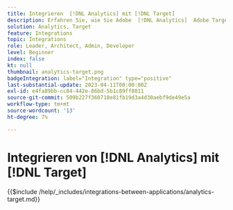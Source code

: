 ```yaml
---
title: Integrieren  [!DNL Analytics] mit [!DNL Target]
description: Erfahren Sie, wie Sie Adobe  [!DNL Analytics]  Adobe Target integrieren.
solution: Analytics, Target
feature: Integrations
topic: Integrations
role: Leader, Architect, Admin, Developer
level: Beginner
index: false
kt: null
thumbnail: analytics-target.png
badgeIntegration: label="Integration" type="positive"
last-substantial-update: 2023-04-11T00:00:00Z
exl-id: e4fa89bb-cc84-442e-86bd-5b1c89ff8011
source-git-commit: 509b227f360718e81fb19d3a4d30aebf9de49e5a
workflow-type: tm+mt
source-wordcount: '13'
ht-degree: 7%

---
```


# Integrieren von [!DNL Analytics] mit [!DNL Target]

{{$include /help/_includes/integrations-between-applications/analytics-target.md}}
